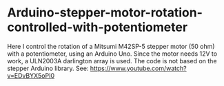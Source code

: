 # Arduino-stepper-motor-rotation-controlled-with-potentiometer
Here I control the rotation of a Mitsumi M42SP-5 stepper motor (50 ohm) with a potentiometer, using an Arduino Uno. Since the motor needs 12V to work, a ULN2003A darlington array is used. The code is not based on the stepper Arduino library.
See: https://www.youtube.com/watch?v=EDvBYX5oPI0
